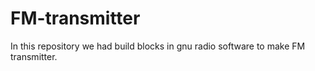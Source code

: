 # FM-transmitter
In this repository we had build blocks in gnu radio software to make FM transmitter.
